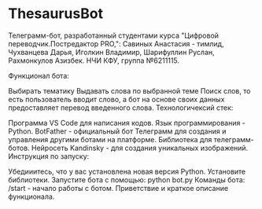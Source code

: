 # ThesaurusBot
Телеграмм-бот, разработанный студентами курса "Цифровой переводчик.Постредактор PRO,": Савиных Анастасия - тимлид, Чухванцева Дарья, Иголкин Владимир, Шарифуллин Руслан, Рахмонкулов Азизбек. НЧИ КФУ, группа №6211115.

Функционал бота:

Выбирать тематику
Выдавать слова по выбранной теме
Поиск слов, то есть пользователь вводит слово, а бот на основе своих данных предоставляет перевод введенного слова.
Технологичексий стек:

Программа VS Code для написания кодов.
Язык программирования - Python.
BotFather - официальный бот Телеграмм для создания и управления другими ботами на платформе.
Библиотека для телеграмм-ботов.
Нейросеть Kandinsky - для создания уникальных изображений.
Инструкция по запуску:

Убедииитесь, что у вас установлена новая версия Python.
Установите библиотеки.
Запустите бота с помощью: python bot.py
Команды бота: /start - начало работы с ботом. Приветствие и краткое описание функционала.
